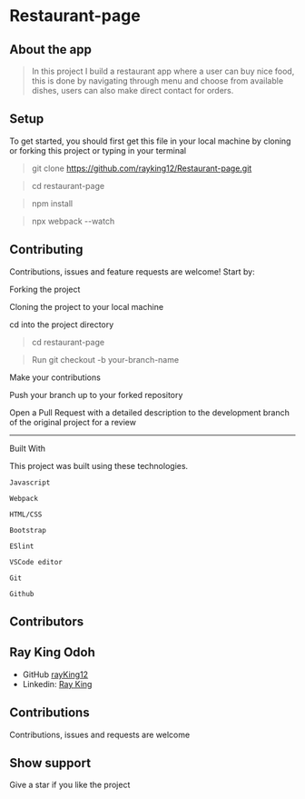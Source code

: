 # Restaurant-page

## About the app

> In this project I build a restaurant app where a user can buy nice food, this is done by navigating through menu and choose from available dishes, users can also make direct contact for orders.

## Setup

To get started, you should first get this file in your local machine by cloning or forking this project or typing in your terminal

> git clone https://github.com/rayking12/Restaurant-page.git

> cd restaurant-page

> npm install

> npx webpack --watch

## Contributing

Contributions, issues and feature requests are welcome! Start by:

Forking the project

Cloning the project to your local machine

cd into the project directory

> cd restaurant-page

> Run git checkout -b your-branch-name

Make your contributions

Push your branch up to your forked repository

Open a Pull Request with a detailed description to the development branch of the original project for a review

---

Built With

This project was built using these technologies.

```
Javascript

Webpack

HTML/CSS

Bootstrap

ESlint

VSCode editor

Git

Github
```

## Contributors

## Ray King Odoh

- GitHub [rayKing12](GitHub.com/rayking12)
- Linkedin: [Ray King](https://www.linkedin.com/in/king-ray-514b89133/)

## Contributions

Contributions, issues and requests are welcome

## Show support

Give a star if you like the project
